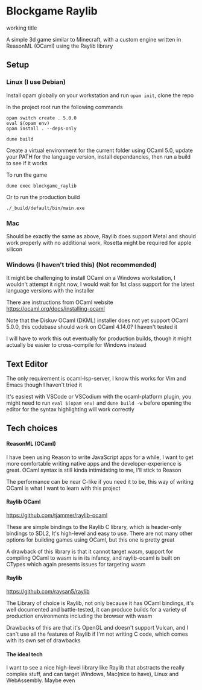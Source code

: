 # Blockgame Raylib 
working title 

A simple 3d game similar to Minecraft, with a custom engine written in ReasonML (OCaml) using the Raylib library

## Setup 

### Linux (I use Debian)

Install opam globally on your workstation and run `opam init`, clone the repo

In the project root run the following commands 
```
opam switch create . 5.0.0
eval $(opam env)
opam install . --deps-only

dune build
```
Create a virtual environment for the current folder using OCaml 5.0, update your PATH for the language version, install dependancies, then run a build to see if it works


To run the game 
```
dune exec blockgame_raylib
```

Or to run the production build 
```
./_build/default/bin/main.exe
```

### Mac 

Should be exactly the same as above, Raylib does support Metal and should work properly with no additional work, Rosetta might be required for apple silicon 

### Windows (I haven't tried this) (Not recommended)

It might be challenging to install OCaml on a Windows workstation, I wouldn't attempt it right now, I would wait for 1st class support for the latest language versions with the installer

There are instructions from OCaml website https://ocaml.org/docs/installing-ocaml

Note that the Diskuv OCaml (DKML) installer does not yet support OCaml 5.0.0, this codebase should work on OCaml 4.14.0? I haven't tested it 

I will have to work this out eventually for production builds, though it might actually be easier to cross-compile for Windows instead 

## Text Editor 

The only requirement is ocaml-lsp-server, I know this works for Vim and Emacs though I haven't tried it

It's easiest with VSCode or VSCodium with the ocaml-platform plugin, you might need to run `eval $(opam env)` 
and `dune build -w` before opening the editor for the syntax highlighting will work correctly 

## Tech choices

#### ReasonML (OCaml)

I have been using Reason to write JavaScript apps for a while, I want to get more comfortable writing native apps and the developer-experience is great. OCaml syntax is still kinda intimidating to me, I'll stick to Reason 

The performance can be near C-like if you need it to be, this way of writing OCaml is what I want to learn with this project 

#### Raylib OCaml 

https://github.com/tjammer/raylib-ocaml 

These are simple bindings to the Raylib C library, which is header-only bindings to SDL2, It's high-level and easy to use. There are not many other options for building games using OCaml, but this one is pretty great

A drawback of this library is that it cannot target wasm, support for compiling OCaml to wasm is in its infancy, and raylib-ocaml is built on CTypes which again presents issues for targeting wasm 

#### Raylib 

https://github.com/raysan5/raylib 

The Library of choice is Raylib, not only because it has OCaml bindings, it's well documented and battle-tested, it can produce builds for a variety of production environments including the browser with wasm 

Drawbacks of this are that it's OpenGL and doesn't support Vulcan, and I can't use all the features of Raylib if I'm not writing C code, which comes with its own set of drawbacks 

#### The ideal tech

I want to see a nice high-level library like Raylib that abstracts the really complex stuff, and can target Windows, Mac(nice to have), Linux and WebAssembly. Maybe even 

